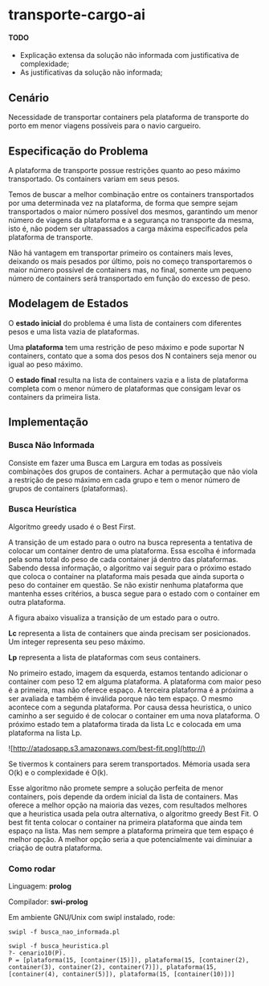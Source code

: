 transporte-cargo-ai
===================


#### TODO
- Explicação extensa da solução não informada com justificativa de complexidade;
- As justificativas da solução não informada;

## Cenário
  
Necessidade de transportar containers pela plataforma de transporte do porto
em menor viagens possíveis para o navio cargueiro.

## Especificação do Problema

A plataforma de transporte possue restrições quanto ao peso máximo
transportado. Os containers variam em seus pesos.

Temos de buscar a melhor combinação entre os containers transportados por
uma determinada vez na plataforma, de forma que sempre sejam transportados
o maior número possível dos mesmos, garantindo um menor número de
viagens da plataforma e a segurança no transporte da mesma, isto é, não
podem ser ultrapassados a carga máxima especificados
pela plataforma de transporte.

Não há vantagem em transportar primeiro os containers mais leves,
deixando os mais pesados por último, pois no começo transportaremos o maior 
número possível de containers mas, no final, somente um pequeno número de
containers será transportado em função do excesso de peso.

## Modelagem de Estados

O **estado inicial** do problema é uma lista de containers com diferentes pesos e uma lista vazia de plataformas.

Uma **plataforma** tem uma restrição de peso máximo e pode suportar N containers, contato que a soma dos pesos dos N containers seja menor ou igual ao peso máximo.

O **estado final** resulta na lista de containers vazia e a lista de plataforma completa com o menor número de plataformas que consigam levar os containers da primeira lista.


## Implementação 

### Busca Não Informada

Consiste em fazer uma Busca em Largura em todas as possíveis combinações
dos grupos de containers. Achar a permutação que não viola a restrição de peso
máximo em cada grupo e tem o menor número de grupos de containers (plataformas).

### Busca Heurística

Algoritmo greedy usado é o Best First.

A transição de um estado para o outro na busca representa a tentativa de colocar um container dentro de uma plataforma. Essa escolha é informada pela soma total do peso de cada container já dentro das plataformas. Sabendo dessa informação, o algoritmo vai seguir para o próximo estado que coloca o container na plataforma mais pesada que ainda suporta o peso do container em questão. Se não existir nenhuma plataforma que mantenha esses critérios, a busca segue para o estado com o container em outra plataforma.

A figura abaixo visualiza a transição de um estado para o outro. 

**Lc** representa a lista de containers que ainda precisam ser posicionados. Um integer representa seu peso máximo.

**Lp** representa a lista de plataformas com seus containers.

No primeiro estado, imagem da esquerda, estamos tentando adicionar o container com peso 12 em alguma plataforma. A plataforma com maior peso é a primeira, mas não oferece espaço. A terceira plataforma é a próxima a ser avaliada e também é inválida porque não tem espaço. O mesmo acontece com a segunda plataforma. Por causa dessa heuristica, o unico caminho a ser seguido é de colocar o container em uma nova plataforma. O próximo estado tem a plataforma tirada da lista Lc e colocada em uma plataforma na lista Lp.

![http://atadosapp.s3.amazonaws.com/best-fit.png](http://)

Se tivermos k containers para serem transportados. Mémoria usada sera O(k) e o complexidade é O(k).

Esse algoritmo não promete sempre a solução perfeita de menor containers, pois depende da ordem inicial da lista de containers. Mas oferece a melhor opção na maioria das vezes, com resultados melhores que a heuristica usada pela outra alternativa, o algoritmo greedy Best Fit. O best fit tenta colocar o container na primeira plataforma que ainda tem espaço na lista. Mas nem sempre a plataforma primeira que tem espaço é melhor opção. A melhor opção seria a que potencialmente vai diminuiar a criação de outra plataforma.

### Como rodar

Linguagem: **prolog**

Compilador: **swi-prolog**

Em ambiente GNU/Unix com swipl instalado, rode:

```
swipl -f busca_nao_informada.pl
```

```
swipl -f busca_heuristica.pl
?- cenario10(P).
P = [plataforma(15, [container(15)]), plataforma(15, [container(2), container(3), container(2), container(7)]), plataforma(15, [container(4), container(5)]), plataforma(15, [container(10)])] 
```


